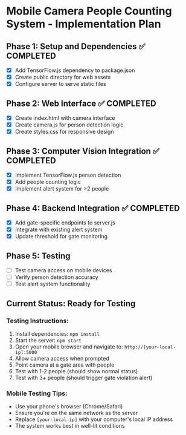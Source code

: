 # Mobile Camera People Counting System - Implementation Plan

## Phase 1: Setup and Dependencies ✅ COMPLETED
- [x] Add TensorFlow.js dependency to package.json
- [x] Create public directory for web assets
- [x] Configure server to serve static files

## Phase 2: Web Interface ✅ COMPLETED
- [x] Create index.html with camera interface
- [x] Create camera.js for person detection logic
- [x] Create styles.css for responsive design

## Phase 3: Computer Vision Integration ✅ COMPLETED
- [x] Implement TensorFlow.js person detection
- [x] Add people counting logic
- [x] Implement alert system for >2 people

## Phase 4: Backend Integration ✅ COMPLETED
- [x] Add gate-specific endpoints to server.js
- [x] Integrate with existing alert system
- [x] Update threshold for gate monitoring

## Phase 5: Testing
- [ ] Test camera access on mobile devices
- [ ] Verify person detection accuracy
- [ ] Test alert system functionality

## Current Status: Ready for Testing

### Testing Instructions:
1. Install dependencies: `npm install`
2. Start the server: `npm start`
3. Open your mobile browser and navigate to: `http://[your-local-ip]:5000`
4. Allow camera access when prompted
5. Point camera at a gate area with people
6. Test with 1-2 people (should show normal status)
7. Test with 3+ people (should trigger gate violation alert)

### Mobile Testing Tips:
- Use your phone's browser (Chrome/Safari)
- Ensure you're on the same network as the server
- Replace `[your-local-ip]` with your computer's local IP address
- The system works best in well-lit conditions
